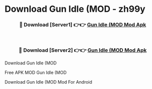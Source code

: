 # Download Gun Idle (MOD - zh99y



<div align="center">
<h3>🔴 Download [Server1] 👉👉 <a href="https://momento.my/?title=Gun_Idle_(MOD">Gun Idle (MOD Mod Apk</a></h3><br>

<h3>🔴 Download [Server2] 👉👉 <a href="https://momento.my/?title=Gun_Idle_(MOD">Gun Idle (MOD Mod Apk</a></h3>
</div>



Download Gun Idle (MOD 

Free APK MOD Gun Idle (MOD 

Download Gun Idle (MOD Mod For Android
